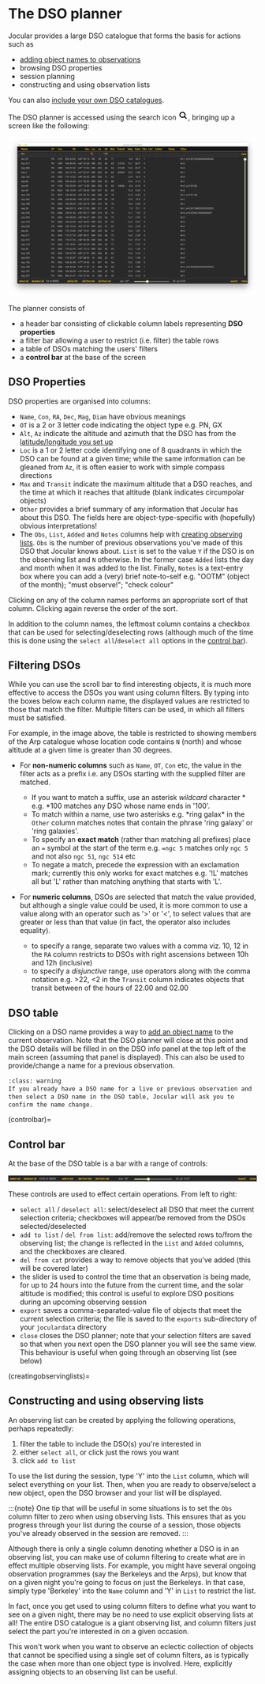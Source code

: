 # The DSO planner

Jocular provides a large DSO catalogue that forms the basis for actions such as

* [adding object names to observations](namingobservation)
* browsing DSO properties
* session planning
* constructing and using observation lists

You can also [include your own DSO catalogues](catalogues).

The DSO planner is accessed using the search icon ![search](images/dsoplannericon.png), bringing up a screen like the following:

![dso planner](images/dsoplanner.png)

The planner consists of 

* a header bar consisting of clickable column labels representing **DSO properties**
* a filter bar allowing a user to restrict (i.e. filter) the table rows
* a table of DSOs matching the users' filters
* a **control bar** at the base of the screen

## DSO Properties

DSO properties are organised into columns:

* `Name`, `Con`, `RA`, `Dec`, `Mag`, `Diam` have obvious meanings
* `OT` is a 2 or 3 letter code indicating the object type e.g. PN, GX
* `Alt`, `Az` indicate the altitude and azimuth that the DSO has from the [latitude/longitude you set up](latlongconfig) 
* `Loc` is a 1 or 2 letter code identifying one of 8 quadrants in which the DSO can be found at a given time; while the same information can be gleaned from `Az`, it is often easier to work with simple compass directions
* `Max` and `Transit` indicate the maximum altitude that a DSO reaches, and the time at which it reaches that altitude (blank indicates circumpolar objects)
* `Other` provides a brief summary of any information that Jocular has about this DSO. The fields here are object-type-specific with (hopefully) obvious interpretations!
* The `Obs`, `List`, `Added` and `Notes` columns help with [creating observing lists](creatingobservinglists). `Obs` is the number of previous observations you've made of this DSO that Jocular knows about. `List` is set to the value `Y` if the DSO is on the observing list and `N` otherwise. In the former case `Added` lists the day and month when it was added to the list. Finally, `Notes` is a text-entry box where you can add a (very) brief note-to-self e.g. "OOTM" (object of the month); "must observe!"; "check colour"

Clicking on any of the column names performs an appropriate sort of that column. Clicking again reverse the order of the sort.

In addition to the column names, the leftmost column contains a checkbox that can be used for selecting/deselecting rows (although much of the time this is done using the `select all`/`deselect all` options in the [control bar](controlbar)).

## Filtering DSOs

While you can use the scroll bar to find interesting objects, it is much more effective to access the DSOs you want using column filters. By typing into the boxes below each column name, the displayed values are restricted to those that match the filter. Multiple filters can be used, in which all filters must be satisfied.

For example, in the image above, the table is restricted to showing members of the Arp catalogue whose location code contains `N` (north) and whose altitude at a given time is greater than 30 degrees.

* For **non-numeric columns** such as `Name`, `OT`, `Con` etc, the value in the filter acts as a prefix i.e. any DSOs starting with the supplied filter are matched. 
	* If you want to match a suffix, use an asterisk *wildcard* character \* e.g. \*100 matches any DSO whose name ends in '100'. 
	* To match within a name, use two asterisks e.g. \*ring galax\* in the `Other` column matches notes that contain the phrase 'ring galaxy' or 'ring galaxies'.
	* To specify an **exact match** (rather than matching all prefixes) place an `=` symbol at the start of the term e.g. `=ngc 5` matches only `ngc 5` and not also `ngc 51`, `ngc 514` etc
	* To negate a match, precede the expression with an exclamation mark; currently this only works for exact matches e.g. '!L' matches all but 'L' rather than matching anything that starts with 'L'.

* For **numeric columns**, DSOs are selected that match the value provided, but although a single value could be used, it is more common to use a value along with an operator such as '>' or '<', to select values that are greater or less than that value (in fact, the operator also includes equality).
	* to specify a range, separate two values with a comma viz. 10, 12 in the `RA` column restricts to DSOs with right ascensions between 10h and 12h (inclusive)
	* to specify a *disjunctive* range, use operators along with the comma notation e.g. >22, <2 in the `Transit` column indicates objects that transit between of the hours of 22.00 and 02.00

## DSO table

Clicking on a DSO name provides a way to [add an object name](namingobservation) to the current observation. Note that the DSO planner will close at this point and the DSO details will be filled in on the DSO info panel at the top left of the main screen (assuming that panel is displayed). This can also be used to provide/change a name for a previous observation.

```{admonition} Changing the name of an object
:class: warning
If you already have a DSO name for a live or previous observation and then select a DSO name in the DSO table, Jocular will ask you to confirm the name change.  
```


(controlbar)=
## Control bar

At the base of the DSO table is a bar with a range of controls:

![dso control](images/dsocontrolbar.png)

These controls are used to effect certain operations. From left to right:

* `select all` / `deselect all`: select/deselect all DSO that meet the current selection criteria; checkboxes will appear/be removed from the DSOs selected/deselected
* `add to list` / `del from list`: add/remove the selected rows to/from the observing list; the change is reflected in the `List` and `Added` columns, and the checkboxes are cleared.
* `del from cat` provides a way to remove objects that you've added (this will be covered later)
* the slider is used to control the time that an observation is being made, for up to 24 hours into the future from the current time, and the solar altitude is modified; this control is useful to explore DSO positions during an upcoming observing session
* `export` saves a comma-separated-value file of objects that meet the current selection criteria; the file is saved to the `exports` sub-directory of your `joculardata` directory
* `close` closes the DSO planner; note that your selection filters are saved so that when you next open the DSO planner you will see the same view. This behaviour is useful when going through an observing list (see below)



(creatingobservinglists)=
## Constructing and using observing lists

An observing list can be created by applying the following operations, perhaps repeatedly:

1. filter the table to include the DSO(s) you're interested in
2. either `select all`, or click just the rows you want
3. click `add to list`

To use the list during the session, type 'Y' into the `List` column, which will select everything on your list. Then, when you are ready to observe/select a new object, open the DSO browser and your list will be displayed.

:::{note}
One tip that will be useful in some situations is to set the `Obs` column filter to zero when using observing lists. This ensures that as you progress through your list during the course of a session, those objects you've already observed in the session are removed.
:::


Although there is only a single column denoting whether a DSO is in an observing list, you can make use of column filtering to create what are in effect multiple observing lists. For example, you might have several ongoing observation programmes (say the Berkeleys and the Arps), but know that on a given night you're going to focus on just the Berkeleys. In that case, simply type 'Berkeley' into the `Name` column and 'Y' in `List` to restrict the list.

In fact, once you get used to using column filters to define what you want to see on a given night, there may be no need to use explicit observing lists at all! The entire DSO catalogue is a giant observing list, and column filters just select the part you're interested in on a given occasion.

This won't work when you want to observe an eclectic collection of objects that cannot be specified using a single set of column filters, as is typically the case when more than one object type is involved. Here, explicitly assigning objects to an observing list can be useful.





